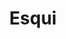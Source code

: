 ---
title: "Esqui"
image: "esqui.jpg"
icon: "esqui.svg"
id: "4"
locations:
  - place: "Puebla"
    contacts:
      - name: "Esqui de Puebla"
        link: "http://holi.com/"
        info: "53-84-63-99-62"
  - place: "Chacahua"
    contacts:
      - name: "Esqui de Chacahua"
        link: "http://holi.com/"
        info: "53-84-63-99-62"
      - name: "Esqui de Chacahua"
        link: "http://holi.com/"
        info: "Texto de esqui"
  - place: "Bacalar"
    contacts:
      - name: "Esqui de Bacalar"
        link: "http://holi.com/"
        info: "53-84-63-99-62"
---